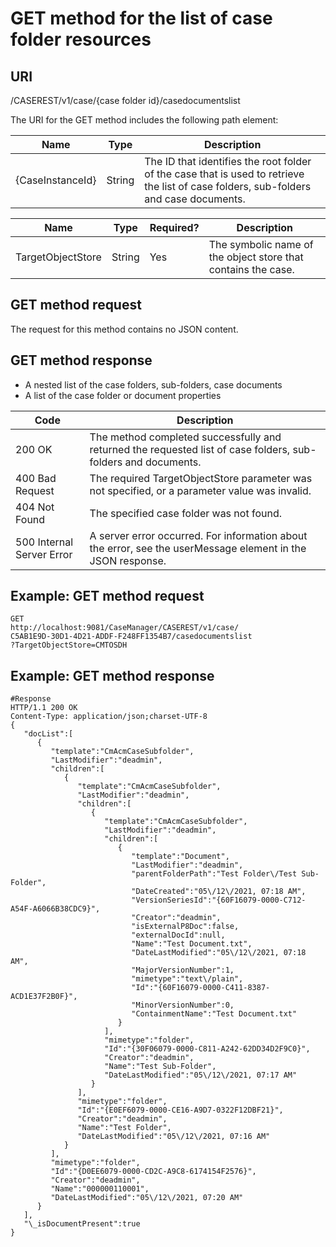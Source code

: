 # GET method for the list of case folder resources

## URI

/CASEREST/v1/case/{case folder id}/casedocumentslist

The URI for the GET method includes the following path element:

| Name             | Type   | Description                                                                                                                           |
|------------------|--------|---------------------------------------------------------------------------------------------------------------------------------------|
| {CaseInstanceId} | String | The ID that identifies the root folder of the case that is used to retrieve the list of case folders, sub-folders and case documents. |

| Name              | Type   | Required?   | Description                                                   |
|-------------------|--------|-------------|---------------------------------------------------------------|
| TargetObjectStore | String | Yes         | The symbolic name of the object store that contains the case. |

## GET method request

The request for this method
contains no JSON content.

## GET method response

- A nested list of the case folders, sub-folders, case documents
- A list of the case folder or document properties

| Code                      | Description                                                                                                   |
|---------------------------|---------------------------------------------------------------------------------------------------------------|
| 200 OK                    | The method completed successfully and returned the requested list of case folders, sub-folders and documents. |
| 400 Bad Request           | The required TargetObjectStore parameter was not specified, or a parameter value was invalid.                 |
| 404 Not Found             | The specified case folder was not found.                                                                      |
| 500 Internal Server Error | A server error occurred. For information about the error, see the userMessage element in the JSON response.   |

## Example: GET method request

```
GET
http://localhost:9081/CaseManager/CASEREST/v1/case/
C5AB1E9D-30D1-4D21-ADDF-F248FF1354B7/casedocumentslist
?TargetObjectStore=CMTOSDH
```

## Example: GET method response

```
#Response
HTTP/1.1 200 OK
Content-Type: application/json;charset-UTF-8
{
   "docList":[
      {
         "template":"CmAcmCaseSubfolder",
         "LastModifier":"deadmin",
         "children":[
            {
               "template":"CmAcmCaseSubfolder",
               "LastModifier":"deadmin",
               "children":[
                  {
                     "template":"CmAcmCaseSubfolder",
                     "LastModifier":"deadmin",
                     "children":[
                        {
                           "template":"Document",
                           "LastModifier":"deadmin",
                           "parentFolderPath":"Test Folder\/Test Sub-Folder",
                           "DateCreated":"05\/12\/2021, 07:18 AM",
                           "VersionSeriesId":"{60F16079-0000-C712-A54F-A6066B38CDC9}",
                           "Creator":"deadmin",
                           "isExternalP8Doc":false,
                           "externalDocId":null,
                           "Name":"Test Document.txt",
                           "DateLastModified":"05\/12\/2021, 07:18 AM",
                           "MajorVersionNumber":1,
                           "mimetype":"text\/plain",
                           "Id":"{60F16079-0000-C411-8387-ACD1E37F2B0F}",
                           "MinorVersionNumber":0,
                           "ContainmentName":"Test Document.txt"
                        }
                     ],
                     "mimetype":"folder",
                     "Id":"{30F06079-0000-C811-A242-62DD34D2F9C0}",
                     "Creator":"deadmin",
                     "Name":"Test Sub-Folder",
                     "DateLastModified":"05\/12\/2021, 07:17 AM"
                  }
               ],
               "mimetype":"folder",
               "Id":"{E0EF6079-0000-CE16-A9D7-0322F12DBF21}",
               "Creator":"deadmin",
               "Name":"Test Folder",
               "DateLastModified":"05\/12\/2021, 07:16 AM"
            }
         ],
         "mimetype":"folder",
         "Id":"{D0EE6079-0000-CD2C-A9C8-6174154F2576}",
         "Creator":"deadmin",
         "Name":"000000110001",
         "DateLastModified":"05\/12\/2021, 07:20 AM"
      }
   ],
   "\_isDocumentPresent":true
}
```